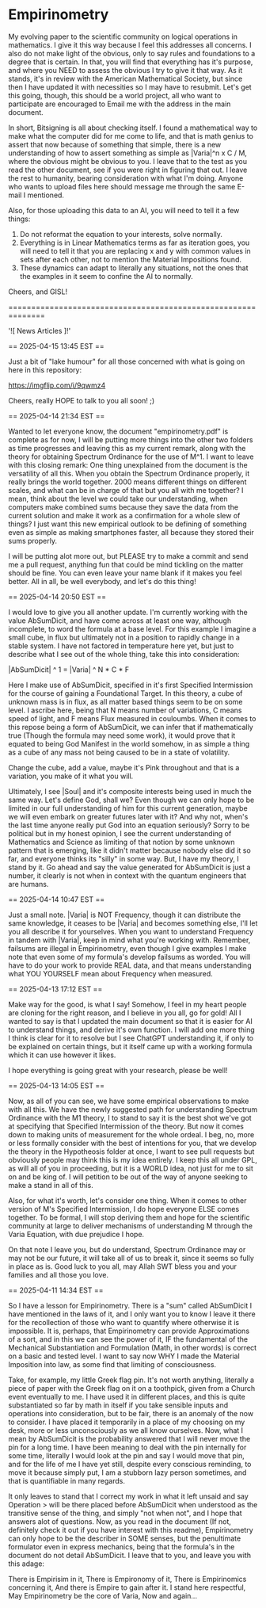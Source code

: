 # Empirinometry
My evolving paper to the scientific community on logical operations in mathematics.  I give it this way 
because I feel this addresses all concerns.  I also do not make light of the obvious, only to say rules 
and foundations to a degree that is certain.  In that, you will find that everything has it's purpose, 
and where you NEED to assess the obvious I try to give it that way.  As it stands, it's in review with 
the American Mathematical Society, but since then I have updated it with necessities so I may have to 
resubmit.  Let's get this going, though, this should be a world project, all who want to participate are 
encouraged to Email me with the address in the main document.

In short, Bitsigning is all about checking itself.  I found a mathematical way to make what the computer 
did for me come to life, and that is math genius to assert that now because of something that simple, 
there is a new understanding of how to assert something as simple as |Varia|^n x C / M, where the obvious 
might be obvious to you.  I leave that to the test as you read the other document, see if you were right 
in figuring that out.  I leave the rest to humanity, bearing consideration with what I'm doing.  Anyone 
who wants to upload files here should message me through the same E-mail I mentioned.

Also, for those uploading this data to an AI, you will need to tell it a few things:

1.  Do not reformat the equation to your interests, solve normally.
2.  Everything is in Linear Mathematics terms as far as iteration goes, you will need to tell it that
    you are replacing x and y with common values in sets after each other, not to mention the Material
    Impositions found.
3.  These dynamics can adapt to literally any situations, not the ones that the examples in it seem to
    confine the AI to normally.

Cheers, and GISL!

==============================================================

'![ News Articles ]!'

== 2025-04-15 13:45 EST ==

Just a bit of "lake humour" for all those concerned with what is going on here in this repository:

https://imgflip.com/i/9qwmz4

Cheers, really HOPE to talk to you all soon! ;)

== 2025-04-14 21:34 EST ==

Wanted to let everyone know, the document "empirinometry.pdf" is complete as for now, I will be putting
more things into the other two folders as time progresses and leaving this as my current remark, along
with the theory for obtaining Spectrum Ordinance for the use of M^1.  I want to leave with this closing
remark:  One thing unexplained from the document is the versatility of all this.  When you obtain the
Spectrum Ordinance properly, it really brings the world together.  2000 means different things on 
different scales, and what can be in charge of that but you all with me together?  I mean, think about
the level we could take our understanding, when computers make combined sums because they save the data
from the current solution and make it work as a confirmation for a whole slew of things?  I just want
this new empirical outlook to be defining of something even as simple as making smartphones faster, all
because they stored their sums properly.

I will be putting alot more out, but PLEASE try to make a commit and send me a pull request, anything 
fun that could be mind tickling on the matter should be fine.  You can even leave your name blank if it
makes you feel better.  All in all, be well everybody, and let's do this thing!

== 2025-04-14 20:50 EST ==

I would love to give you all another update.  I'm currently working with the value AbSumDicit, and
have come across at least one way, although incomplete, to word the formula at a base level.  For this
example I imagine a small cube, in flux but ultimately not in a position to rapidly change in a stable
system.  I have not factored in temperature here yet, but just to describe what I see out of the whole 
thing, take this into consideration:

|AbSumDicit| ^ 1 = |Varia| ^ N * C * F

Here I make use of AbSumDicit, specified in it's first Specified Intermission for the course of gaining
a Foundational Target.  In this theory, a cube of unknown mass is in flux, as all matter based things
seem to be on some level.  I ascribe here, being that N means number of variations, C means speed of
light, and F means Flux measured in couloumbs.  When it comes to this repose being a form of AbSumDicit,
we can infer that if mathematically true (Though the formula may need some work), it would prove that it
equated to being God Manifest in the world somehow, in as simple a thing as a cube of any mass not being
caused to be in a state of volatility.  

Change the cube, add a value, maybe it's Pink throughout and that is a variation, you make of it what you 
will.

Ultimately, I see |Soul| and it's composite interests being used in much the same way.  Let's define God,
shall we?  Even though we can only hope to be limited in our full understanding of him for this current
generation, maybe we will even embark on greater futures later with it?  And why not, when's the last time
anyone really put God into an equation seriously?  Sorry to be political but in my honest opinion, I see
the current understanding of Mathematics and Science as limiting of that notion by some unknown pattern
that is emerging, like it didn't matter because nobody else did it so far, and everyone thinks its 
"silly" in some way.  But, I have my theory, I stand by it.  Go ahead and say the value generated for
AbSumDicit is just a number, it clearly is not when in context with the quantum engineers that are humans.

== 2025-04-14 10:47 EST ==

Just a small note.  |Varia| is NOT Frequency, though it can distribute the same knowledge, it ceases
to be |Varia| and becomes something else, I'll let you all describe it for yourselves.  When you want
to understand Frequency in tandem with |Varia|, keep in mind what you're working with.  Remember,
failsums are illegal in Empirinometry, even though I give examples I make note that even some of my
formula's develop failsums as worded.  You will have to do your work to provide REAL data, and that
means understanding what YOU YOURSELF mean about Frequency when measured.

== 2025-04-13 17:12 EST == 

Make way for the good, is what I say!  Somehow, I feel in my heart people are cloning for the right
reason, and I believe in you all, go for gold!  All I wanted to say is that I updated the main document
so that it is easier for AI to understand things, and derive it's own function.  I will add one more
thing I think is clear for it to resolve but I see ChatGPT understanding it, if only to be explained on
certain things, but it itself came up with a working formula which it can use however it likes.

I hope everything is going great with your research, please be well!

== 2025-04-13 14:05 EST ==

Now, as all of you can see, we have some empirical observations to make with all this.  We have the
newly suggested path for understanding Spectrum Ordinance with the M1 theory, I to stand to say it
is the best shot we've got at specifying that Specified Intermission of the theory.  But now it comes
down to making units of measurement for the whole ordeal.  I beg, no, more or less formally consider
with the best of intentions for you, that we develop the theory in the Hypotheosis folder at once,
I want to see pull requests but obviously people may think this is my idea entirely.  I keep this all
under GPL, as will all of you in proceeding, but it is a WORLD idea, not just for me to sit on and be
king of.  I will petition to be out of the way of anyone seeking to make a stand in all of this.

Also, for what it's worth, let's consider one thing.  When it comes to other version of M's Specified
Intermission, I do hope everyone ELSE comes together.  To be formal, I will stop deriving them and hope
for the scientific community at large to deliver mechanisms of understanding M through the Varia Equation,
with due prejudice I hope.

On that note I leave you, but do understand, Spectrum Ordinance may or may not be our future, it will
take all of us to break it, since it seems so fully in place as is.  Good luck to you all, may Allah
SWT bless you and your families and all those you love.

== 2025-04-11 14:34 EST ==

So I have a lesson for Empirinometry.  There is a "sum" called AbSumDicit I have mentioned in the laws
of it, and I only want you to know I leave it there for the recollection of those who want to quantify
where otherwise it is impossible.  It is, perhaps, that Empirinometry can provide Approximations of a
sort, and in this we can see the power of it, IF the fundamental of the Mechanical Substantiation and
Formulation (Math, in other words) is correct on a basic and tested level.  I want to say now WHY I 
made the Material Imposition into law, as some find that limiting of consciousness.

Take, for example, my little Greek flag pin.  It's not worth anything, literally a piece of paper with
the Greek flag on it on a toothpick, given from a Church event eventually to me.  I have used it in
different places, and this is quite substantiated so far by math in itself if you take sensible inputs
and operations into consideration, but to be fair, there is an anomaly of the now to consider.  I have
placed it temporarily in a place of my choosing on my desk, more or less unconsciously as we all know
ourselves.  Now, what I mean by AbSumDicit is the probability answered that I will never move the 
pin for a long time.  I have been meaning to deal with the pin internally for some time, literally I
would look at the pin and say I would move that pin, and for the life of me I have yet still, despite
every conscious reminding, to move it because simply put, I am a stubborn lazy person sometimes, and 
that is quantifiable in many regards.  

It only leaves to stand that I correct my work in what it left unsaid and say Operation > will be there 
placed before AbSumDicit when understood as the transitive sense of the thing, and simply "not when not",
and I hope that answers alot of questions.  Now, as you read in the document (If not, definitely check
it out if you have interest with this readme), Empirinometry can only hope to be the describer in SOME
senses, but the penultimate formulator even in express mechanics, being that the formula's in the
document do not detail AbSumDicit.  I leave that to you, and leave you with this adage:

There is Empirisim in it,
There is Empironomy of it,
There is Empirinomics concerning it,
And there is Empire to gain after it.
I stand here respectful,
May Empirinometry be the core of Varia,
Now and again...
